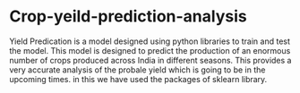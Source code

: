 # Crop-yeild-prediction-analysis
Yield Predication is a model designed using python libraries to train and test the model.
This model is designed to predict the production of an enormous number of crops produced across India in different seasons.
This provides a very accurate analysis of the probale yield which is going to be in the upcoming times.
in this we have used the packages of sklearn library.
